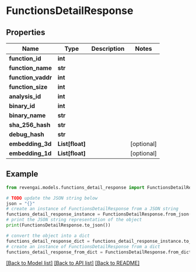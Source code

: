 # FunctionsDetailResponse


## Properties

Name | Type | Description | Notes
------------ | ------------- | ------------- | -------------
**function_id** | **int** |  | 
**function_name** | **str** |  | 
**function_vaddr** | **int** |  | 
**function_size** | **int** |  | 
**analysis_id** | **int** |  | 
**binary_id** | **int** |  | 
**binary_name** | **str** |  | 
**sha_256_hash** | **str** |  | 
**debug_hash** | **str** |  | 
**embedding_3d** | **List[float]** |  | [optional] 
**embedding_1d** | **List[float]** |  | [optional] 

## Example

```python
from revengai.models.functions_detail_response import FunctionsDetailResponse

# TODO update the JSON string below
json = "{}"
# create an instance of FunctionsDetailResponse from a JSON string
functions_detail_response_instance = FunctionsDetailResponse.from_json(json)
# print the JSON string representation of the object
print(FunctionsDetailResponse.to_json())

# convert the object into a dict
functions_detail_response_dict = functions_detail_response_instance.to_dict()
# create an instance of FunctionsDetailResponse from a dict
functions_detail_response_from_dict = FunctionsDetailResponse.from_dict(functions_detail_response_dict)
```
[[Back to Model list]](../README.md#documentation-for-models) [[Back to API list]](../README.md#documentation-for-api-endpoints) [[Back to README]](../README.md)



